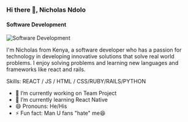 ### Hi there 👋, Nicholas Ndolo
#### Software Development
![Software Development](https://arturssmirnovs.github.io/github-profile-readme-generator/images/banner.png)

I'm Nicholas from Kenya, a  software developer who has a passion for technology in developing innovative solutions that solve real world problems. I enjoy solving problems and learning new languages and frameworks like react and rails.

Skills: REACT / JS / HTML / CSS/RUBY/RAILS/PYTHON

- 🔭 I’m currently working on Team Project 
- 🌱 I’m currently learning React Native 
- 😄 Pronouns: He/His 
- ⚡ Fun fact: Man U fans "hate" me😆 








